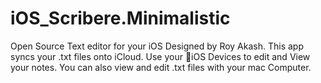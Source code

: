 # iOS_Scribere.Minimalistic
Open Source Text editor for your iOS Designed by Roy Akash. This app syncs your .txt files onto iCloud. Use your iOS Devices to edit and View your notes. You can also view and edit .txt files with your mac Computer.
